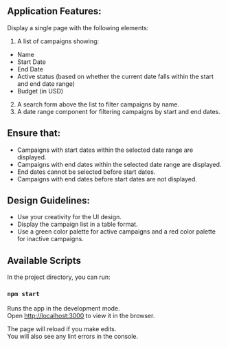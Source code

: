 ## Application Features:

Display a single page with the following elements:

1. A list of campaigns showing:
- Name
- Start Date
- End Date
- Active status (based on whether the current date falls within the start and end date range)
- Budget (in USD)
2. A search form above the list to filter campaigns by name.
3. A date range component for filtering campaigns by start and end dates.

## Ensure that:

- Campaigns with start dates within the selected date range are displayed.
- Campaigns with end dates within the selected date range are displayed.
- End dates cannot be selected before start dates.
- Campaigns with end dates before start dates are not displayed.

## Design Guidelines:

- Use your creativity for the UI design.
- Display the campaign list in a table format.
- Use a green color palette for active campaigns and a red color palette for inactive campaigns.

## Available Scripts

In the project directory, you can run:

### `npm start`

Runs the app in the development mode.\
Open [http://localhost:3000](http://localhost:3000) to view it in the browser.

The page will reload if you make edits.\
You will also see any lint errors in the console.
